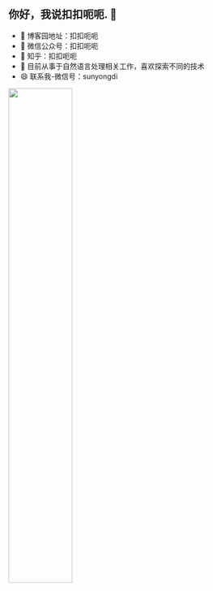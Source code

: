 ## 你好，我说扣扣呃呃. 👋
- 🌱 博客园地址：扣扣呃呃
- 👯 微信公众号：扣扣呃呃
- 🔭 知乎：扣扣呃呃
- 🤔 目前从事于自然语言处理相关工作，喜欢探索不同的技术
- 😄 联系我-微信号：sunyongdi
<img width="50%" src="https://github-readme-stats.vercel.app/api?username=sunyongdi&show_icons=true&hide_border=true" />
